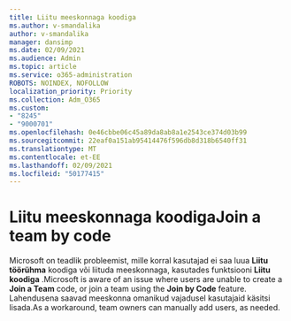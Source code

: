 ```yaml
---
title: Liitu meeskonnaga koodiga
ms.author: v-smandalika
author: v-smandalika
manager: dansimp
ms.date: 02/09/2021
ms.audience: Admin
ms.topic: article
ms.service: o365-administration
ROBOTS: NOINDEX, NOFOLLOW
localization_priority: Priority
ms.collection: Adm_O365
ms.custom:
- "8245"
- "9000701"
ms.openlocfilehash: 0e46cbbe06c45a89da8ab8a1e2543ce374d03b99
ms.sourcegitcommit: 22eaf0a151ab95414476f596db8d318b6540ff31
ms.translationtype: MT
ms.contentlocale: et-EE
ms.lasthandoff: 02/09/2021
ms.locfileid: "50177415"
---
```

# <a name="join-a-team-by-code"></a><span data-ttu-id="6b4be-102">Liitu meeskonnaga koodiga</span><span class="sxs-lookup"><span data-stu-id="6b4be-102">Join a team by code</span></span>

<span data-ttu-id="6b4be-103">Microsoft on teadlik probleemist, mille korral kasutajad ei saa luua **Liitu töörühma** koodiga või liituda meeskonnaga, kasutades funktsiooni **Liitu koodiga** .</span><span class="sxs-lookup"><span data-stu-id="6b4be-103">Microsoft is aware of an issue where users are unable to create a **Join a Team** code, or join a team using the **Join by Code** feature.</span></span> <span data-ttu-id="6b4be-104">Lahendusena saavad meeskonna omanikud vajadusel kasutajaid käsitsi lisada.</span><span class="sxs-lookup"><span data-stu-id="6b4be-104">As a workaround, team owners can manually add users, as needed.</span></span>